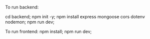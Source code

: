 To run backend:

cd backend;
npm init -y;
npm install express mongoose cors dotenv nodemon;
npm run dev;

To run frontend:
npm install;
npm run dev;
